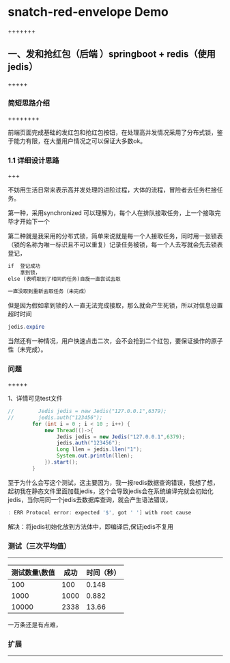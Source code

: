 # snatch-red-envelope Demo

+++++++



## 一、发和抢红包（后端 ）springboot + redis（使用jedis）



+++++

### 							简短思路介绍

++++++++

​	前端页面完成基础的发红包和抢红包按钮，在处理高并发情况采用了分布式锁，鉴于能力有限，在大量用户情况之可以保证大多数ok。



### 1.1 详细设计思路

+++

​	不妨用生活日常来表示高并发处理的进阶过程，大体的流程，冒险者去任务栏接任务。

第一种，采用synchronized 可以理解为，每个人在排队接取任务，上一个接取完毕才开始下一个

第二种就是我采用的分布式锁，简单来说就是每一个人接取任务，同时用一张锁表（锁的名称为唯一标识且不可以重复）记录任务被锁，每一个人去写就会先去锁表登记，

```html
if  登记成功
	拿到锁，
else (表明取到了相同的任务)自旋一直尝试去取

一直没取到重新去取任务（未完成）
```

但是因为假如拿到锁的人一直无法完成接取，那么就会产生死锁，所以对信息设置超时时间

```java
jedis.expire
```

当然还有一种情况，用户快速点击二次，会不会抢到二个红包，要保证操作的原子性（未完成）。



### 问题

+++++

1、详情可见test文件

```java
//        Jedis jedis = new Jedis("127.0.0.1",6379);
//        jedis.auth("123456");
        for (int i = 0 ; i < 10 ; i++) {
            new Thread(()->{
                Jedis jedis = new Jedis("127.0.0.1",6379);
                jedis.auth("123456");
                Long llen = jedis.llen("1");
                System.out.println(llen);
            }).start();
        }
```

至于为什么会写这个测试，这主要因为，我一报redis数据查询错误，我想了想，起初我在静态文件里面加载jedis，这个会导致jedis会在系统编译完就会初始化jedis，当你用同一个jedis去数据库查询，就会产生语法错误，

```java
: ERR Protocol error: expected '$', got ' '] with root cause
```

解决：将jedis初始化放到方法体中，即编译后,保证jedis不复用



### 测试（三次平均值）

------

| 测试数量\数值 | 成功 | 时间（秒） |
| ------------- | ---- | ---------- |
| 100           | 100  | 0.148      |
| 1000          | 1000 | 0.882      |
| 10000         | 2338 | 13.66      |

 

一万条还是有点难，





### 扩展

-----


